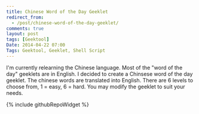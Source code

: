 ```yaml
---
title: Chinese Word of the Day Geeklet
redirect_from:
  - /post/chinese-word-of-the-day-geeklet/
comments: true
layout: post
tags: [Geektool]
Date: 2014-04-22 07:00
Tags: Geektool, Geeklet, Shell Script
---
```


I'm currently relearning the Chinese language. Most of the "word of the day" geeklets are in English. I decided to create a Chinsese word of the day geeklet. The chinese words are translated into English. There are 6 levels to choose from, 1 = easy, 6 = hard. You may modify the geeklet to suit your needs. 

{% include githubRepoWidget %}

<div style="width: auto; max-width: 600px;">
    <div class="github-widget" data-repo="lawrenceting/Chinese-Word-of-the-Day---Geeklet"></div>
</div>